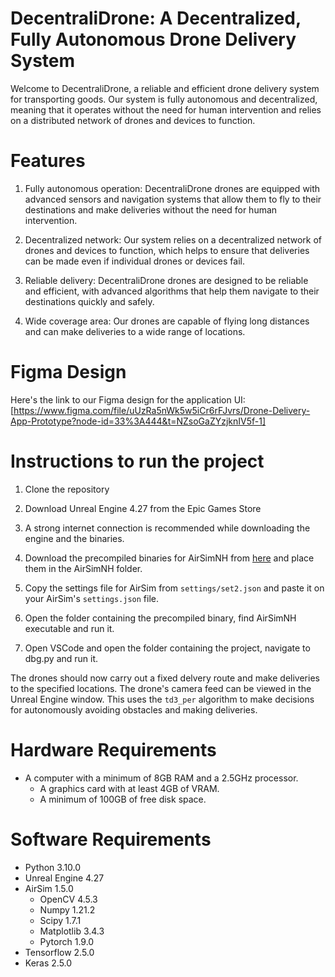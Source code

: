 # DecentraliDrone: A Decentralized, Fully Autonomous Drone Delivery System

Welcome to DecentraliDrone, a reliable and efficient drone delivery system for transporting goods. Our system is fully autonomous and decentralized, meaning that it operates without the need for human intervention and relies on a distributed network of drones and devices to function.

# Features

1. Fully autonomous operation: DecentraliDrone drones are equipped with advanced sensors and navigation systems that allow them to fly to their destinations and make deliveries without the need for human intervention.

2. Decentralized network: Our system relies on a decentralized network of drones and devices to function, which helps to ensure that deliveries can be made even if individual drones or devices fail.

3. Reliable delivery: DecentraliDrone drones are designed to be reliable and efficient, with advanced algorithms that help them navigate to their destinations quickly and safely.

4. Wide coverage area: Our drones are capable of flying long distances and can make deliveries to a wide range of locations.

# Figma Design

Here's the link to our Figma design for the application UI: [https://www.figma.com/file/uUzRa5nWk5w5iCr6rFJvrs/Drone-Delivery-App-Prototype?node-id=33%3A444&t=NZsoGaZYzjknIV5f-1] 

# Instructions to run the project

1. Clone the repository

2. Download Unreal Engine 4.27 from the Epic Games Store

3. A strong internet connection is recommended while downloading the engine and the binaries.

4. Download the precompiled binaries for AirSimNH from [here](https://github.com/Microsoft/AirSim/releases) and place them in the AirSimNH folder.

5. Copy the settings file for AirSim from `settings/set2.json` and paste it on your AirSim's `settings.json` file.

6. Open the folder containing the precompiled binary, find AirSimNH executable and run it.

7. Open VSCode and open the folder containing the project, navigate to dbg.py and run it.

The drones should now carry out a fixed delvery route and make deliveries to the specified locations. The drone's camera feed can be viewed in the Unreal Engine window. This uses the `td3_per` algorithm to make decisions for autonomously avoiding obstacles and making deliveries.

# Hardware Requirements

 - A computer with a minimum of 8GB RAM and a 2.5GHz processor.
    - A graphics card with at least 4GB of VRAM.
    - A minimum of 100GB of free disk space.

# Software Requirements
 - Python 3.10.0 
 - Unreal Engine 4.27 
 - AirSim 1.5.0
    - OpenCV 4.5.3
    - Numpy 1.21.2
    - Scipy 1.7.1
    - Matplotlib 3.4.3
    - Pytorch 1.9.0
 - Tensorflow 2.5.0
 - Keras 2.5.0


